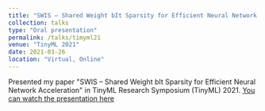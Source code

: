 ```yaml
---
title: "SWIS – Shared Weight bIt Sparsity for Efficient Neural Network Acceleration"
collection: talks
type: "Oral presentation"
permalink: /talks/timyml21
venue: "TinyML 2021"
date: 2021-03-26
location: "Virtual, Online"
---
```



Presented my paper "SWIS – Shared Weight bIt Sparsity for Efficient Neural Network Acceleration" in TinyML Research Symposium (TinyML) 2021.
[You can watch the presentation here](https://www.youtube.com/watch?v=UP-YN7uOALE&list=PLeisuBi-nfBPUlYv7S-0-o-Y2UYAQisYL&index=16)